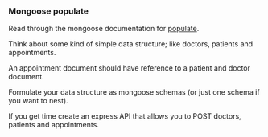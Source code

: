 ### Mongoose populate

Read through the mongoose documentation for [populate](https://mongoosejs.com/docs/populate.html).

Think about some kind of simple data structure; like doctors, patients and appointments.

An appointment document should have reference to a patient and doctor document.

Formulate your data structure as mongoose schemas (or just one schema if you want to nest).

If you get time create an express API that allows you to POST doctors, patients and appointments.